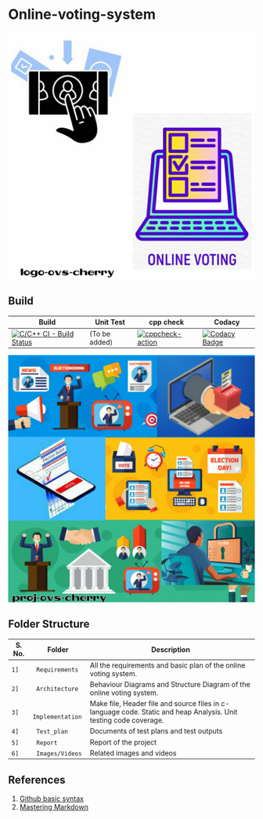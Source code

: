 # Online-voting-system
![Logo](https://github.com/99cherrys/Online-voting-system/blob/main/Requirements/Online%20Voting%20System/OVS_logo.jpeg)


## Build
Build | Unit Test | cpp check | Codacy
------|-----------|-----------|---------
[![C/C++ CI - Build Status](https://github.com/99cherrys/Online-voting-system/actions/workflows/c-cpp.yml/badge.svg)](https://github.com/99cherrys/Online-voting-system/actions/workflows/c-cpp.yml) | (To be added) |[![cppcheck-action](https://github.com/99cherrys/Online-voting-system/actions/workflows/cppcheck.yml/badge.svg)](https://github.com/99cherrys/Online-voting-system/actions/workflows/cppcheck.yml) | [![Codacy Badge](https://app.codacy.com/project/badge/Grade/9d0bd188a69e41619b7ba11c623a5310)](https://www.codacy.com/gh/99cherrys/Online-voting-system/dashboard?utm_source=github.com&amp;utm_medium=referral&amp;utm_content=99cherrys/Online-voting-system&amp;utm_campaign=Badge_Grade)

![Banner](https://github.com/99cherrys/Online-voting-system/blob/main/Requirements/Online%20Voting%20System/OVS_Banner.jpeg)


## Folder Structure
S. No.  | Folder             | Description
--------|--------------------| -----------------------------------------
`1]` | ` Requirements`   | All the requirements and basic plan of the online voting system.
`2]` | ` Architecture`   | Behaviour Diagrams and Structure Diagram of the online voting system.
`3]` | ` Implementation` | Make file, Header file and source files in c-language code. Static and heap Analysis. Unit testing code coverage.
`4]` | ` Test_plan`      | Documents of test plans and test outputs
`5]` | ` Report`         | Report of the project
`6]` | ` Images/Videos` | Related images and videos
## References
1. [Github basic syntax](https://docs.github.com/en/github/writing-on-github/basic-writing-and-formatting-syntax)
2. [Mastering Markdown](https://guides.github.com/features/mastering-markdown/)


